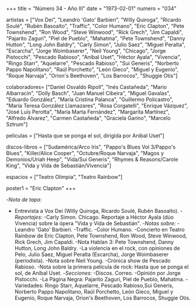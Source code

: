 +++
title = "Número 34 - Año III"
date = "1973-02-01"
numero = "034"

artistas = ["Vox Dei", "Leandro 'Gato' Barbieri", "Willy Quiroga", "Ricardo Soulé", "Rubén Basoalto", "Traffic", "Color Humano", "Eric Clapton", "Pete Townshend", "Ron Wood", "Steve Winwood", "Rick Grech", "Jim Capaldi", "Pajarito Zaguri", "Piel de Pueblo", "Mahatma", "Pete Townshend", "Danny Hutton", "Long John Baldry", "Carly Simon", "Julio Saez", "Miguel Peralta", "Escarcha", "Jorge Woimbaserer", "Neil Young", "Chicago", "Jorge Pistocchi", "Pescado Rabioso", "Aníbal Uset", "Héctor Ayala", "Vivencia", "Ringo Starr", "Aquelarre", "Pescado Rabioso", "Sui Generis", "Norberto Pappo Napolitano", "Raúl Porchetto", "León Gieco", "Miguel y Eugenio", "Roque Narvaja", "Orion's Beethoven", "Los Barrocos", "Shuggie Otis"]

colaboradores= ["Daniel Osvaldo Ripoll", "Inés Castañeda", "Mario Albarracín", "Dolly Basch", "Juan Manuel Cibeira", "Miguel Gavalas", "Eduardo González", "María Cristina Palanca", "Guillermo Policastro", "María Teresa González Llamazares", "Rosa Corgatelli", "Enrique Vázquez", "José Luis Perotta", "María Marta Fernández", "Margarita Martínez", "Alfredo Álvarez", "Carmen Castañeda", "Graciela Garino", "Marcelo Sztrum"]

peliculas = ["Hasta que se ponga el sol, dirigida por Aníbal Uset"]

discos-libros = ["Sudamérica/Arco Iris", "Pappo's Blues Vol 3/Pappo's Blues", "Killer/Alice Cooper", "Octubre/Roque Narvaja", "Magos y Demonios/Uriah Heep", "Vida/Sui Generis", "Rhymes & Reasons/Carole King", "Vida y Vida de Sebastián/Vivencia"]

espacios = ["Teatro Olimpia", "Teatro Rainbow"]

poster1 = "Eric Clapton"
+++

-*Nota de tapa:* 
 - Entrevista a Vox Dei (Willy Quiroga, Ricardo Soulé, Rubén Basoalto).
-*Reportajes:*
 -Carly Simon. Chicago. Reportaje a Héctor Ayala (dúo Vivencia) sobre la ópera "Vida y Vida de Sebastián". 
-*Notas sobre:*
 -Leandro 'Gato' Barbieri. 
 -Traffic. 
 -Color Humano. 
 -Concierto en Teatro Rainbow de Eric Clapton, Pete Townshend, Ron Wood, Steve Winwood, Rick Grech, Jim Capaldi. 
 -Nota Hablan 3: Pete Townshend, Danny Hutton, Long John Baldry.
 -La violencia en el rock, con opiniones de Pelo, Julio Saez, Miguel Peralta (Escarcha), Jorge Woimbaserer (periodista). 
 -Nota sobre Neil Young. 
 -Crónica show de Pescado Rabioso.
 -Nota sobre la primera película de rock: Hasta que se ponga el sol, de Aníbal Uset. 
-*Secciones:*
 -Discos. Correo.
 -Opinión por Jorge Pistocchi. 
 -La Página Negra: Pajarito Zaguri, Piel de Pueblo, Mahatma. 
 -Variedades: Ringo Starr, Aquelarre, Pescado Rabioso,Sui Generis, Norberto Pappo Napolitano, Raúl Porchetto, León Gieco, Miguel y Eugenio, Roque Narvaja, Orion's Beethoven, Los Barrocos, Shuggie Otis.
